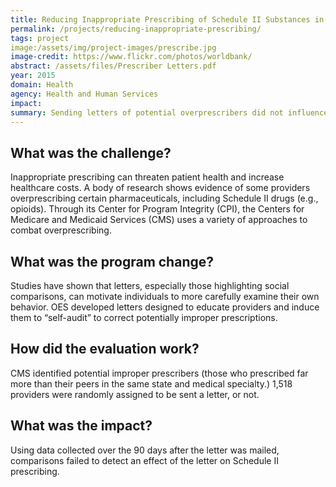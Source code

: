 ```yaml
---
title: Reducing Inappropriate Prescribing of Schedule II Substances in Medicare Part D
permalink: /projects/reducing-inappropriate-prescribing/
tags: project
image:/assets/img/project-images/prescribe.jpg
image-credit: https://www.flickr.com/photos/worldbank/
abstract: /assets/files/Prescriber Letters.pdf
year: 2015
domain: Health
agency: Health and Human Services
impact:
summary: Sending letters of potential overprescribers did not influence Schedule II prescribing activities.
---
```

## What was the challenge?

Inappropriate prescribing can threaten patient health and increase healthcare costs. A body of research shows evidence of some providers overprescribing certain pharmaceuticals, including Schedule II drugs (e.g., opioids). Through its Center for Program Integrity (CPI), the Centers for Medicare and Medicaid Services (CMS) uses a variety of approaches to combat overprescribing.

## What was the program change?

Studies have shown that letters, especially those highlighting social comparisons, can motivate individuals to more carefully examine their own behavior. OES developed letters designed to educate providers and induce them to “self-audit” to correct potentially improper prescriptions.

## How did the evaluation work?

CMS identified potential improper prescribers (those who prescribed far more than their peers in the same state and medical specialty.) 1,518 providers were randomly assigned to be sent a letter, or not. 

## What was the impact?

Using data collected over the 90 days after the letter was mailed, comparisons failed to detect an effect of the letter on Schedule II prescribing.
